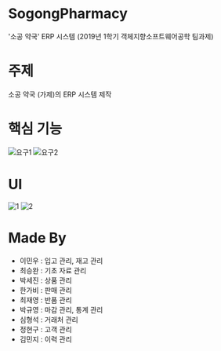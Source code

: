 # SogongPharmacy
'소공 약국' ERP 시스템
(2019년 1학기 객체지향소프트웨어공학 팀과제)

# 주제
소공 약국 (가제)의 ERP 시스템 제작

# 핵심 기능
![요구1](https://user-images.githubusercontent.com/51351974/71305791-15b3a380-241c-11ea-9eca-f18fdb56ba75.jpg)
![요구2](https://user-images.githubusercontent.com/51351974/71305792-15b3a380-241c-11ea-8fd4-5e1043f02cc3.jpg)

# UI
![1](https://user-images.githubusercontent.com/51351974/71305789-151b0d00-241c-11ea-8203-c87fd50702d3.jpg)
![2](https://user-images.githubusercontent.com/51351974/71305790-15b3a380-241c-11ea-99c7-df4ee7518432.jpg)

# Made By
* 이민우 : 입고 관리, 재고 관리
* 최승완 : 기초 자료 관리
* 박세진 : 상품 관리
* 한가비 : 판매 관리
* 최재영 : 반품 관리
* 박규영 : 마감 관리, 통계 관리
* 심형석 : 거래처 관리
* 정현구 : 고객 관리
* 김민지 : 이력 관리
